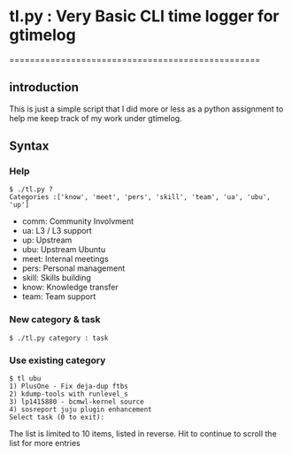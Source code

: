 # tl.py : Very Basic CLI time logger for gtimelog
=================================================

## introduction
This is just a simple script that I did more or less as a
python assignment to help me keep track of my work under
gtimelog.

## Syntax

### Help
    $ ./tl.py ?
    Categories :['know', 'meet', 'pers', 'skill', 'team', 'ua', 'ubu', 'up']

* comm: Community Involvment
* ua: L3 / L3 support
* up: Upstream
* ubu: Upstream Ubuntu
* meet: Internal meetings
* pers: Personal management
* skill: Skills building
* know: Knowledge transfer
* team: Team support

### New category & task
    $ ./tl.py category : task

### Use existing category
    $ tl ubu
    1) PlusOne - Fix deja-dup ftbs
    2) kdump-tools with runlevel_s
    3) lp1415880 - bcmwl-kernel source
    4) sosreport juju plugin enhancement
    Select task (0 to exit): 

The list is limited to 10 items, listed in reverse. Hit <CR> to continue
to scroll the list for more entries
